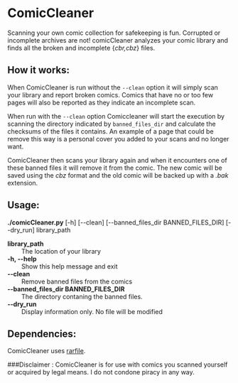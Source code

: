 ComicCleaner
============
Scanning your own comic collection for safekeeping is fun. Corrupted or incomplete archives are not! 
comicCleaner analyzes your comic library and finds all the broken and incomplete {*cbr,cbz*} files.

## How it works:

When ComicCleaner is run without the <code>--clean</code> option it will simply scan your library and report broken comics. Comics that have no or too few pages will also be reported as they indicate an incomplete scan. 

When run with the <code>--clean</code> option Comiccleaner will start the execution by scanning the directory indicated by <code>banned_files_dir</code> and calculate the checksums of the files it contains. An example of a page that could be remove this way is a personal cover you added to your scans and no longer want.

ComicCleaner then scans your library again and when it encounters one of these banned files it will remove it from the comic. The new comic will be saved using the *cbz* format and the old comic will be backed up with a *.bak* extension.

## Usage:

**./comicCleaner.py** [-h] [--clean] [--banned_files_dir BANNED_FILES_DIR] [--dry_run] library_path

**library_path**  
&nbsp;&nbsp;&nbsp;&nbsp;&nbsp;&nbsp;&nbsp;&nbsp;The location of your library  
**-h, --help**  
&nbsp;&nbsp;&nbsp;&nbsp;&nbsp;&nbsp;&nbsp;&nbsp;Show this help message and exit  
**--clean**  
&nbsp;&nbsp;&nbsp;&nbsp;&nbsp;&nbsp;&nbsp;&nbsp;Remove banned files from the comics  
**--banned_files_dir BANNED_FILES_DIR**  
&nbsp;&nbsp;&nbsp;&nbsp;&nbsp;&nbsp;&nbsp;&nbsp;The directory contaning the banned files.  
**--dry_run**  
&nbsp;&nbsp;&nbsp;&nbsp;&nbsp;&nbsp;&nbsp;&nbsp;Display information only. No file will be modified

## Dependencies:
ComicCleaner uses  [rarfile](https://pypi.python.org/pypi/rarfile/2.7).  

###Disclaimer : 
ComicCleaner is for use with comics you scanned yourself or acquired by legal means. I do not condone piracy in any way.
